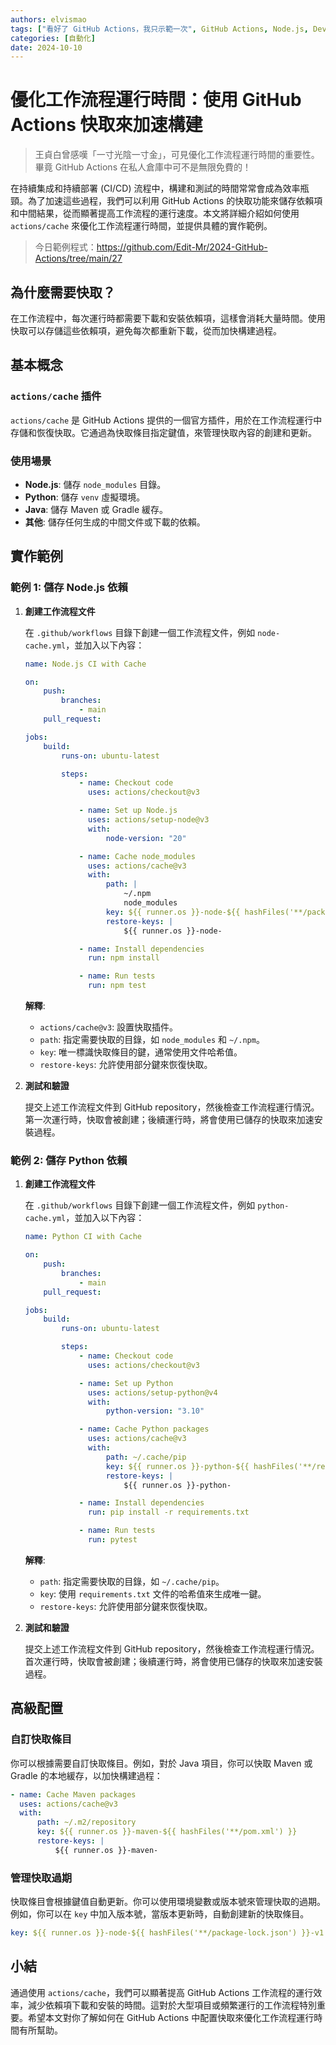 ```yaml
---
authors: elvismao
tags: ["看好了 GitHub Actions，我只示範一次", GitHub Actions, Node.js, DevOps]
categories: [自動化]
date: 2024-10-10
---
```


# 優化工作流程運行時間：使用 GitHub Actions 快取來加速構建

> 王貞白曾感嘆「一寸光陰一寸金」，可見優化工作流程運行時間的重要性。畢竟 GitHub Actions 在私人倉庫中可不是無限免費的！

在持續集成和持續部署 (CI/CD) 流程中，構建和測試的時間常常會成為效率瓶頸。為了加速這些過程，我們可以利用 GitHub Actions 的快取功能來儲存依賴項和中間結果，從而顯著提高工作流程的運行速度。本文將詳細介紹如何使用 `actions/cache` 來優化工作流程運行時間，並提供具體的實作範例。

> 今日範例程式：<https://github.com/Edit-Mr/2024-GitHub-Actions/tree/main/27>

## 為什麼需要快取？

在工作流程中，每次運行時都需要下載和安裝依賴項，這樣會消耗大量時間。使用快取可以存儲這些依賴項，避免每次都重新下載，從而加快構建過程。

## 基本概念

### `actions/cache` 插件

`actions/cache` 是 GitHub Actions 提供的一個官方插件，用於在工作流程運行中存儲和恢復快取。它通過為快取條目指定鍵值，來管理快取內容的創建和更新。

### 使用場景

- **Node.js**: 儲存 `node_modules` 目錄。
- **Python**: 儲存 `venv` 虛擬環境。
- **Java**: 儲存 Maven 或 Gradle 緩存。
- **其他**: 儲存任何生成的中間文件或下載的依賴。

## 實作範例

### 範例 1: 儲存 Node.js 依賴

1. **創建工作流程文件**

    在 `.github/workflows` 目錄下創建一個工作流程文件，例如 `node-cache.yml`，並加入以下內容：

    ```yaml
    name: Node.js CI with Cache

    on:
        push:
            branches:
                - main
        pull_request:

    jobs:
        build:
            runs-on: ubuntu-latest

            steps:
                - name: Checkout code
                  uses: actions/checkout@v3

                - name: Set up Node.js
                  uses: actions/setup-node@v3
                  with:
                      node-version: "20"

                - name: Cache node_modules
                  uses: actions/cache@v3
                  with:
                      path: |
                          ~/.npm
                          node_modules
                      key: ${{ runner.os }}-node-${{ hashFiles('**/package-lock.json') }}
                      restore-keys: |
                          ${{ runner.os }}-node-

                - name: Install dependencies
                  run: npm install

                - name: Run tests
                  run: npm test
    ```

    **解釋**:
    - `actions/cache@v3`: 設置快取插件。
    - `path`: 指定需要快取的目錄，如 `node_modules` 和 `~/.npm`。
    - `key`: 唯一標識快取條目的鍵，通常使用文件哈希值。
    - `restore-keys`: 允許使用部分鍵來恢復快取。

2. **測試和驗證**

    提交上述工作流程文件到 GitHub repository，然後檢查工作流程運行情況。第一次運行時，快取會被創建；後續運行時，將會使用已儲存的快取來加速安裝過程。

### 範例 2: 儲存 Python 依賴

1. **創建工作流程文件**

    在 `.github/workflows` 目錄下創建一個工作流程文件，例如 `python-cache.yml`，並加入以下內容：

    ```yaml
    name: Python CI with Cache

    on:
        push:
            branches:
                - main
        pull_request:

    jobs:
        build:
            runs-on: ubuntu-latest

            steps:
                - name: Checkout code
                  uses: actions/checkout@v3

                - name: Set up Python
                  uses: actions/setup-python@v4
                  with:
                      python-version: "3.10"

                - name: Cache Python packages
                  uses: actions/cache@v3
                  with:
                      path: ~/.cache/pip
                      key: ${{ runner.os }}-python-${{ hashFiles('**/requirements.txt') }}
                      restore-keys: |
                          ${{ runner.os }}-python-

                - name: Install dependencies
                  run: pip install -r requirements.txt

                - name: Run tests
                  run: pytest
    ```

    **解釋**:
    - `path`: 指定需要快取的目錄，如 `~/.cache/pip`。
    - `key`: 使用 `requirements.txt` 文件的哈希值來生成唯一鍵。
    - `restore-keys`: 允許使用部分鍵來恢復快取。

2. **測試和驗證**

    提交上述工作流程文件到 GitHub repository，然後檢查工作流程運行情況。首次運行時，快取會被創建；後續運行時，將會使用已儲存的快取來加速安裝過程。

## 高級配置

### 自訂快取條目

你可以根據需要自訂快取條目。例如，對於 Java 項目，你可以快取 Maven 或 Gradle 的本地緩存，以加快構建過程：

```yaml
- name: Cache Maven packages
  uses: actions/cache@v3
  with:
      path: ~/.m2/repository
      key: ${{ runner.os }}-maven-${{ hashFiles('**/pom.xml') }}
      restore-keys: |
          ${{ runner.os }}-maven-
```

### 管理快取過期

快取條目會根據鍵值自動更新。你可以使用環境變數或版本號來管理快取的過期。例如，你可以在 `key` 中加入版本號，當版本更新時，自動創建新的快取條目。

```yaml
key: ${{ runner.os }}-node-${{ hashFiles('**/package-lock.json') }}-v1
```

## 小結

通過使用 `actions/cache`，我們可以顯著提高 GitHub Actions 工作流程的運行效率，減少依賴項下載和安裝的時間。這對於大型項目或頻繁運行的工作流程特別重要。希望本文對你了解如何在 GitHub Actions 中配置快取來優化工作流程運行時間有所幫助。
